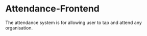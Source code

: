 # Attendance-Frontend
The attendance system is for allowing user to tap and attend any organisation. 
